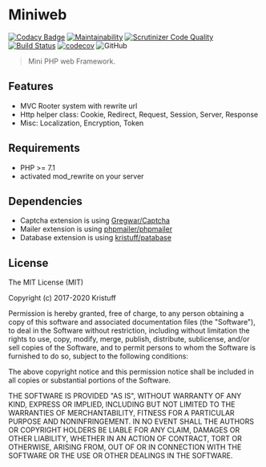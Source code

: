 # Miniweb

[![Codacy Badge](https://api.codacy.com/project/badge/Grade/0ef0fc58ffcc41b6882290def0573f3a)](https://www.codacy.com/app/kristuff/miniweb?utm_source=github.com&amp;utm_medium=referral&amp;utm_content=Kristuff/pwf&amp;utm_campaign=Badge_Grade)
[![Maintainability](https://api.codeclimate.com/v1/badges/6a998c3408adb125271e/maintainability)](https://codeclimate.com/github/kristuff/miniweb/maintainability)
[![Scrutinizer Code Quality](https://scrutinizer-ci.com/g/kristuff/miniweb/badges/quality-score.png?b=master)](https://scrutinizer-ci.com/g/kristuff/miniweb/?branch=master)
[![Build Status](https://travis-ci.org/kristuff/miniweb.svg?branch=master)](https://travis-ci.org/kristuff/miniweb)
[![codecov](https://codecov.io/gh/kristuff/miniweb/branch/master/graph/badge.svg)](https://codecov.io/gh/kristuff/miniweb)
![GitHub](https://img.shields.io/github/license/kristuff/miniweb)

> Mini PHP web Framework.

Features
--------

- MVC Rooter system with rewrite url
- Http helper class: Cookie, Redirect, Request, Session, Server, Response
- Misc: Localization, Encryption, Token

Requirements
------------

- PHP >= 7.1
- activated mod_rewrite on your server

Dependencies
----------

- Captcha extension is using [Gregwar/Captcha](https://github.com/Gregwar/Captcha)
- Mailer extension is using [phpmailer/phpmailer](https://github.com/PHPMailer/PHPMailer)
- Database extension is using [kristuff/patabase](https://github.com/kristuff/patabase)

License
-------

The MIT License (MIT)

Copyright (c) 2017-2020 Kristuff

Permission is hereby granted, free of charge, to any person obtaining a copy
of this software and associated documentation files (the "Software"), to deal
in the Software without restriction, including without limitation the rights
to use, copy, modify, merge, publish, distribute, sublicense, and/or sell
copies of the Software, and to permit persons to whom the Software is
furnished to do so, subject to the following conditions:

The above copyright notice and this permission notice shall be included in
all copies or substantial portions of the Software.

THE SOFTWARE IS PROVIDED "AS IS", WITHOUT WARRANTY OF ANY KIND, EXPRESS OR
IMPLIED, INCLUDING BUT NOT LIMITED TO THE WARRANTIES OF MERCHANTABILITY,
FITNESS FOR A PARTICULAR PURPOSE AND NONINFRINGEMENT. IN NO EVENT SHALL THE
AUTHORS OR COPYRIGHT HOLDERS BE LIABLE FOR ANY CLAIM, DAMAGES OR OTHER
LIABILITY, WHETHER IN AN ACTION OF CONTRACT, TORT OR OTHERWISE, ARISING FROM,
OUT OF OR IN CONNECTION WITH THE SOFTWARE OR THE USE OR OTHER DEALINGS IN
THE SOFTWARE.
